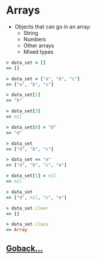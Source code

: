 # Arrays

- Objects that can go in an array:
  - String
  - Numbers
  - Other arrays
  - Mixed types

```ruby
> data_set = []
=> []

> data_set = ["a", "b", "c"]
=> ["a", "b", "c"]

> data_set[1]
=> "b"

> data_set[3]
=> nil

> data_set[0] = "d"
=> "d"

> data_set
=> ["d", "b", "c"]

> data_set << "e"
=> ["d", "b", "c", "e"]

> data_set[1] = nil
=> nil

> data_set
=> ["d", nil, "c", "e"]

> data_set.clear
=> []

> data_set.class
=> Array
```


## [Goback...](./index.md)
